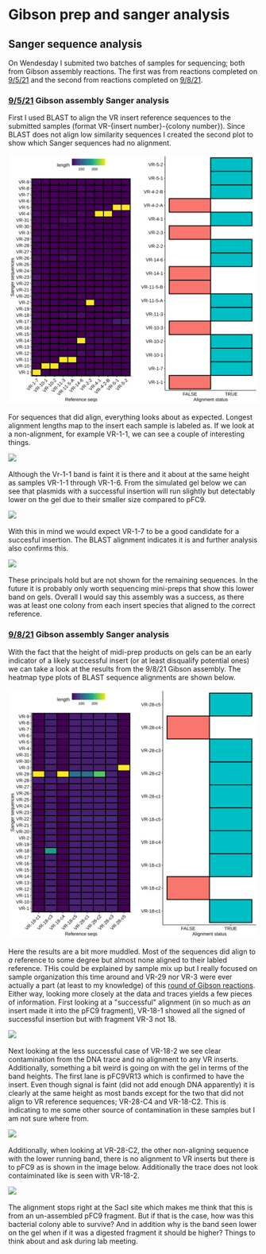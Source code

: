 # Gibson prep and sanger analysis

## Sanger sequence analysis

On Wendesday I submited two batches of samples for sequencing; both
from Gibson assembly reactions. The first was from reactions completed on
[9/5/21](27_9-5-21.md) and the second from reactions completed on [9/8/21](29_9-7-21.md).

### [9/5/21](27_9-5-21.md) Gibson assembly Sanger analysis

First I used BLAST to align the VR insert reference sequences to the submitted
samples (format VR-{insert number}-{colony number}). Since BLAST does not align
low similarity sequences I created the second plot to show which Sanger
sequences had no alignment. 

![](images/length_heatmap-9-7-21.png)

For sequences that did align, everything looks about as expected. Longest
alignment lengths map to the insert each sample is labeled as. If we look at
a non-alignment, for example VR-1-1, we can see a couple of interesting things.

![](images/9-7-21-analysis-sanger-VR-1-1.png)

Although the Vr-1-1 band is faint it is there and it about at the same height
as samples VR-1-1 through VR-1-6. From the simulated gel below we can 
see that plasmids with a successful insertion will run slightly but 
detectably lower on the gel due to their smaller size
compared to pFC9.

![](images/9-7-21-analysis-sanger-Digest.drawio.png)

With this in mind we would expect VR-1-7 to be a good candidate for a succesful
insertion. The BLAST alignment indicates it is and further analysis also
confirms this.

![](images/9-7-21-analysis-sanger-VR-2-7.drawio.png)

These principals hold but are not shown for the remaining sequences. In the
future it is probably only worth sequencing mini-preps that show this
lower band on gels. Overall I would say this assembly was a success, as there
was at least one colony from each insert species that aligned to the correct
reference.

### [9/8/21](29_9-7-21.md) Gibson assembly Sanger analysis

With the fact that the height of midi-prep products on gels can be an early
indicator of a likely successful insert (or at least disqualify potential ones)
we can take a look at the results from the 9/8/21 Gibson assembly. The heatmap
type plots of BLAST sequence alignments are shown below.

![](images/length_heatmap-9-8-21.png)

Here the results are a bit more muddled. Most of the sequences did align to 
*a* reference to some degree but almost none aligned to their labled reference.
THis could be explained by sample mix up but I really focused on sample
organization this time around and VR-29 nor VR-3 were ever actually
a part (at least to my knowledge) of this 
[round of Gibson reactions](28_9-6-21.md). Either way, looking more closely at
the data and traces yields a few pieces of information. First looking at
a "successful" alignment (in so much as *an* insert made it into the pFC9 fragment),
VR-18-1 showed all the signed of successful insertion but with fragment VR-3 not
18.

![](images/9-7-21-analysis-sanger-VR-18-1.drawio.png)

Next looking at the less successful case of VR-18-2 we see clear contamination
from the DNA trace and no alignment to any VR inserts. Additionally, something
a bit weird is going on with the gel in terms of the band heights. The first
lane is pFC9VR13 which is confirmed to have the insert. Even though signal
is faint (did not add enough DNA apparently) it is clearly at the same height
as most bands except for the two that did not align to VR reference sequences;
VR-28-C4 and VR-18-C2. This is indicating to me some other source of contamination
in these samples but I am not sure where from. 

![](images/9-7-21-analysis-sanger-VR-18-2.drawio.png)

Additionally, when looking at VR-28-C2, the other non-aligning
sequence with the lower running band, there is no alignment to
VR inserts but there is to pFC9 as is shown in the image below. Additionally the trace does not look contaiminated like is seen
with VR-18-2.

![](images/9-7-21-analysis-sanger-VR-28-c2.drawio.png)

The alignment stops right at the SacI site which makes me
think that this is from an un-assembled pFC9 fragment. But
if that is the case, how was this bacterial colony able to
survive? And in addition why is the band seen lower on the
gel when if it was a digested fragment it should be higher?
Things to think about and ask during lab meeting.